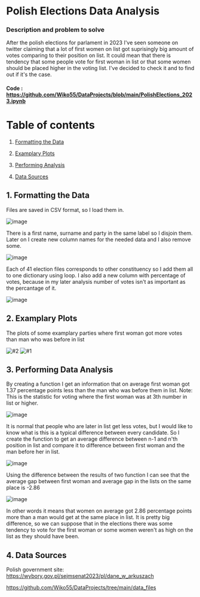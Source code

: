 # Polish Elections Data Analysis
### Description and problem to solve
After the polish elections for parlament in 2023 I've seen someone on twitter claiming that a lot of first women on list got suprisingly big amount of votes comparing to their position on list. It could mean that there is tendency that some people vote for first woman in list or that some women should be placed higher in the voting list.
I've decided to check it and to find out if it's the case. 
#### Code : https://github.com/Wiko55/DataProjects/blob/main/PolishElections_2023.ipynb
# Table of contents
1. [Formatting the Data](#section1)

2. [Examplary Plots](#section2)

3. [Performing Analysis](#section3)
    
4. [Data Sources](#section4)



## 1. Formatting the Data <a name="section1"></a>
Files are saved in CSV format, so I load them in.

![image](https://github.com/Wiko55/Projects/assets/139919714/be4b0227-0a12-4802-8597-1ea2e4e2f2d9)

There is a first name, surname and party in the same label so I disjoin them. Later on I create new column names for the needed data and I also remove some.

![image](https://github.com/Wiko55/Projects/assets/139919714/25b74055-ded0-4826-ac73-04ba4ef35cd6)

Each of 41 election files corresponds to other constituency so I add them all to one dictionary using loop. I also add a new column with percentage of votes, because in my later analysis number of votes isn't as important as the percantage of it.

![image](https://github.com/Wiko55/Projects/assets/139919714/8b410bd9-efca-4221-9818-ead5452ec66f)


## 2. Examplary Plots <a name="section2"></a>
The plots of some examplary parties where first woman got more votes than man who was before in list

![#2](https://github.com/Wiko55/Projects/assets/139919714/95ffe77e-149f-4324-9fcc-6abcef9609dd)
![#1](https://github.com/Wiko55/Projects/assets/139919714/d0fd0761-5a1d-4540-98d4-86b04fc63192)

## 3. Performing Data Analysis <a name="section3"></a>
By creating a function I get an information that on average first woman got 1.37 percentage points less than the man who was before them in list. 
Note: This is the statistic for voting where the first woman was at 3th number in list or higher.

![image](https://github.com/Wiko55/Projects/assets/139919714/16bb341c-c922-42b2-bd53-e3a10ed5739e)

It is normal that people who are later in list get less votes, but I would like to know what is this is a typical difference between every candidate.
So I create the function to get an average difference between n-1 and n'th position in list and compare it to difference between first woman and the man before her in list.

![image](https://github.com/Wiko55/Projects/assets/139919714/e0547a5d-70c8-413e-a453-415939d5cb08)

Using the difference between the results of two function I can see that the average gap between first woman and average gap in the lists on the same place is -2.86

![image](https://github.com/Wiko55/Projects/assets/139919714/7dc8b6cd-28fe-4109-ab0d-acc83b64b9f8)

In other words it means that women on average got 2.86 percentage points more than a man would get at the same place in list. It is pretty big difference, so we can suppose that in the elections there was some tendency to vote for the first woman or some women weren't as high on the list as they should have been.

## 4. Data Sources <a name="section4"></a>
Polish government site: https://wybory.gov.pl/sejmsenat2023/pl/dane_w_arkuszach

https://github.com/Wiko55/DataProjects/tree/main/data_files
